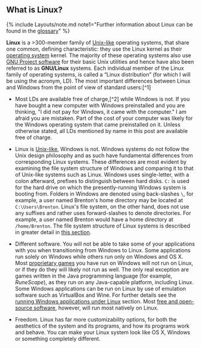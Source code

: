 ## What is Linux?
{% include Layouts/note.md note1="Further information about Linux can be found in the [glossary](/glossary/#linux)" %}

**Linux** is a &gt;300-member family of [Unix-like](/glossary/#unix-like) operating systems, that share one common, defining characteristic: they use the Linux kernel as their [operating system](/glossary/#operating-system) kernel. The majority of these operating systems also use [GNU Project software](/glossary/#gnu) for their basic Unix utilities and hence have also been referred to as **GNU/Linux** systems. Each individual member of the Linux family of operating systems, is called a &ldquo;Linux distribution&rdquo; (for which I will be using the acronym, LD). The most important differences between Linux and Windows from the point of view of standard users:[^1]

* Most LDs are available free of charge,[^2] while Windows is not. If you have bought a new computer with Windows preinstalled and you are thinking, "I did not pay for Windows, it came with the computer." I am afraid you are mistaken. Part of the cost of your computer was likely for the Windows operating system that came preinstalled on it. Unless otherwise stated, all LDs mentioned by name in this post are available free of charge.

* Linux is [Unix-like](/glossary/#unix-like), Windows is not. Windows systems do not follow the Unix design philosophy and as such have fundamental differences from corresponding Linux systems. These differences are most evident by examining the file system structure of Windows and comparing it to that of Unix-like systems such as Linux. Windows uses single-letter, with a colon afterward, prefixes to distinguish between hard disks. `C:` is used for the hard drive on which the presently-running Windows system is booting from. Folders in Windows are denoted using back-slashes `\`, for example, a user named Brenton's home directory may be located at `C:\Users\Brenton`. Linux's file system, on the other hand, does not use any suffixes and rather uses forward-slashes to denote directories. For example, a user named Brenton would have a home directory at `/home/Brenton`. The file system structure of Linux systems is described in greater detail in [this section](#file-system).

* Different software. You will not be able to take some of your applications with you when transitioning from Windows to Linux. Some applications run solely on Windows while others run only on Windows and OS X. Most [proprietary games](/glossary/#proprietary-software) you have run on Windows will not run on Linux, or if they do they will likely not run as well. The only real exception are games written in the Java programming language (for example, *RuneScape*), as they run on any Java-capable platform, including Linux. Some Windows applications can be run on Linux by use of emulation software such as VirtualBox and Wine. For further details see the [running Windows applications under Linux](#running-windows-applications-under-linux) section. Most [free and open-source software](/glossary/#free-and-open-source-software), however, will run most natively on Linux.

* Freedom. Linux has far more customizability options, for both the aesthetics of the system and its programs, and how its programs work and behave. You can make your Linux system look like OS X, Windows or something completely different.
